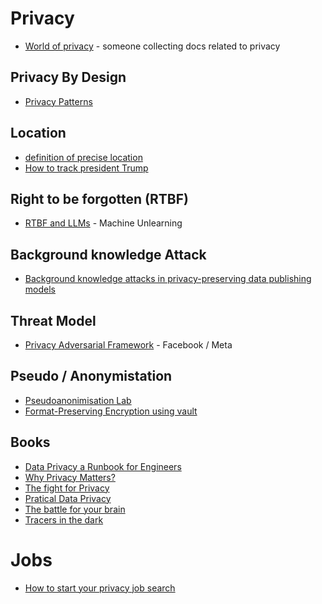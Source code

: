 # Privacy

* [World of privacy](https://worldofprivacy.notion.site/worldofprivacy/World-of-Privacy-beta-10200852b4ec4629b4a3d384655a8a88) - someone collecting docs related to privacy


## Privacy By Design
* [Privacy Patterns](https://privacypatterns.org/)

## Location
* [definition of precise location](https://thenai.org/wp-content/uploads/2021/07/nai_impreciselocation2.pdf)
* [How to track president Trump](https://www.nytimes.com/interactive/2019/12/20/opinion/location-data-national-security.html)

## Right to be forgotten (RTBF)
* [RTBF and LLMs](https://arxiv.org/pdf/2307.03941.pdf) - Machine Unlearning

## Background knowledge Attack
* [Background knowledge attacks in privacy-preserving data publishing models](https://www.sciencedirect.com/science/article/abs/pii/S0167404822002681?dgcid=rss_sd_all)

## Threat Model
* [Privacy Adversarial Framework](https://github.com/facebookresearch/privacy_adversarial_framework) - Facebook / Meta


## Pseudo / Anonymistation
* [Pseudoanonimisation Lab](https://github.com/kjam/practical-data-privacy/blob/main/01%20-%20Pseudonymization.ipynb)
* [Format-Preserving Encryption using vault](https://www.hashicorp.com/blog/encrypting-data-while-preserving-formatting-with-the-vault-enterprise-transform-s)

## Books
* [Data Privacy a Runbook for Engineers](https://www.amazon.com/Data-Privacy-engineers-Nishant-Bhajaria/dp/1617298999)
* [Why Privacy Matters?](https://www.amazon.com/Why-Privacy-Matters-Neil-Richards-ebook/dp/B09LVT9H7G/ref=tmm_kin_swatch_0?_encoding=UTF8&qid=&sr=)
* [The fight for Privacy](https://www.amazon.fr/Fight-Privacy-Protecting-Dignity-Identity-ebook/dp/B09QM15594/ref=tmm_kin_swatch_0?_encoding=UTF8&qid=&sr=)
* [Pratical Data Privacy](https://www.amazon.com/Practical-Data-Privacy-Enhancing-Security/dp/1098129466)
* [The battle for your brain](https://www.amazon.com/Battle-Your-Brain-Defending-Neurotechnology-ebook/dp/B09Y45MY2V)
* [Tracers in the dark](https://www.amazon.fr/Tracers-Dark-Global-Crime-Cryptocurrency/dp/0385548095)

# Jobs
* [How to start your privacy job search](https://theprivacypractitioner.com/how-to-start-your-privacy-job-search/)
